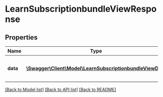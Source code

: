 # LearnSubscriptionbundleViewResponse

## Properties
Name | Type | Description | Notes
------------ | ------------- | ------------- | -------------
**data** | [**\Swagger\Client\Model\LearnSubscriptionbundleViewData**](LearnSubscriptionbundleViewData.md) | Return subscription bundle object | 

[[Back to Model list]](../README.md#documentation-for-models) [[Back to API list]](../README.md#documentation-for-api-endpoints) [[Back to README]](../README.md)


